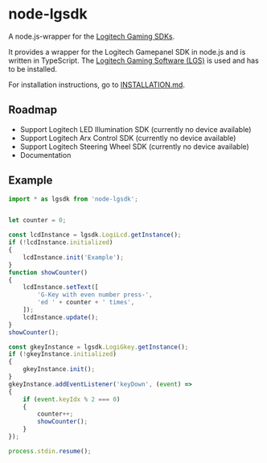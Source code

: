 # node-lgsdk

A node.js-wrapper for the [Logitech Gaming SDKs](http://gaming.logitech.com/en-us/developers).

It provides a wrapper for the Logitech Gamepanel SDK in node.js and is written in TypeScript.
The [Logitech Gaming Software (LGS)](http://support.logitech.com/en_us/software/lgs) is used and has to be installed.

For installation instructions, go to [INSTALLATION.md](INSTALLATION.md).


## Roadmap

* Support Logitech LED Illumination SDK (currently no device available)
* Support Logitech Arx Control SDK (currently no device available)
* Support Logitech Steering Wheel SDK (currently no device available)
* Documentation


## Example

```ts
import * as lgsdk from 'node-lgsdk';


let counter = 0;

const lcdInstance = lgsdk.LogiLcd.getInstance();
if (!lcdInstance.initialized)
{
	lcdInstance.init('Example');
}
function showCounter()
{
	lcdInstance.setText([
		'G-Key with even number press-',
		'ed ' + counter + ' times',
	]);
	lcdInstance.update();
}
showCounter();

const gkeyInstance = lgsdk.LogiGkey.getInstance();
if (!gkeyInstance.initialized)
{
	gkeyInstance.init();
}
gkeyInstance.addEventListener('keyDown', (event) =>
{
	if (event.keyIdx % 2 === 0)
	{
		counter++;
		showCounter();
	}
});

process.stdin.resume();
```
